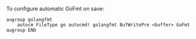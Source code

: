 To configure automatic GoFmt on save:

```VimL
augroup golangfmt
    autocm FileType go autocmd! golangfmt BufWritePre <buffer> GoFmt
augroup END
```
